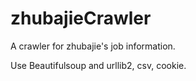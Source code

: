 # zhubajieCrawler
A crawler for zhubajie's job information.

Use Beautifulsoup and urllib2, csv, cookie.
